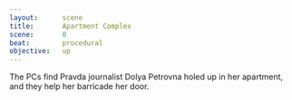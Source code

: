 ```yaml
---
layout:      scene
title:       Apartment Complex
scene:       0
beat:        procedural
objective:   up
---
```


The PCs find Pravda journalist Dolya Petrovna holed up in her apartment,
and they help her barricade her door.


















